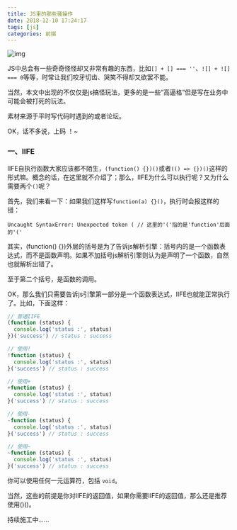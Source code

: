 ```yaml
---
title: JS里的那些骚操作
date: 2018-12-10 17:24:17
tags: [js]
categories: 前端
---
```


![img](http://ww1.sinaimg.cn/large/005Y4rColy1fxko2ichsjj30xc0g5412.jpg)

JS中总会有一些奇奇怪怪却又非常有趣的东西，比如`[] + [] === ''`、`![] + ![] === 0`等等，时常让我们咬牙切齿、哭笑不得却又欲罢不能。

当然，本文中出现的不仅仅是js搞怪玩法，更多的是一些“高逼格”但是写在业务中可能会被打死的玩法。

<!-- more -->

素材来源于平时写代码时遇到的或者论坛。

OK，话不多说，上码 ！~

### 一、IIFE

IIFE自执行函数大家应该都不陌生，`(function() {})()`或者`(() => {})()`这样的形式嘛。概念的话，在这里就不介绍了；那么，IIFE为什么可以执行呢？又为什么需要两个`()`呢？

首先，我们来看一下：如果我们这样写`function(a) {}()`，执行时会报这样的错：

```
Uncaught SyntaxError: Unexpected token ( // 这里的'('指的是'function'后面的'('
```

其实，(function() {})外层的括号是为了告诉js解析引擎：括号内的是一个函数表达式，而不是函数声明。如果不加括号js解析引擎则认为是声明了一个函数，自然也就解析出错了。

至于第二个括号，是函数的调用。

OK，那么我们只需要告诉js引擎第一部分是一个函数表达式，IIFE也就能正常执行了。比如，下面这样：

``` js
// 普通IIFE
(function (status) {
  console.log('status :', status)
})('success') // status : success

// 使用!
!function (status) {
  console.log('status :', status)
}('success') // status : success

// 使用+
+function (status) {
  console.log('status :', status)
}('success') // status : success

// 使用-
-function (status) {
  console.log('status :', status)
}('success') // status : success

// 使用~
~function (status) {
  console.log('status :', status)
}('success') // status : success
```

你可以使用任何一元运算符，包括 `void`。

当然，这些的前提是你对IIFE的返回值，如果你需要IIFE的返回值，那么还是推荐使用()()。


持续施工中......


















